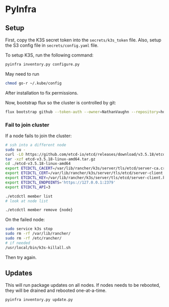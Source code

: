# PyInfra

## Setup

First, copy the K3S secret token into the `secrets/k3s_token` file.
Also, setup the S3 config file in `secrets/config.yaml` file.

To setup K3S, run the following command:

```bash
pyinfra inventory.py configure.py
```

May need to run

```bash
chmod go-r ~/.kube/config
```

After installation to fix permissions.

Now, bootstrap flux so the cluster is controlled by git:

```bash
flux bootstrap github --token-auth --owner=NathanVaughn --repository=homelab-k8s --branch=main --path=cluster/ --personal
```

### Fail to join cluster

If a node fails to join the cluster:

```bash
# ssh into a different node
sudo su -
curl -LO https://github.com/etcd-io/etcd/releases/download/v3.5.18/etcd-v3.5.18-linux-amd64.tar.gz
tar -xzf etcd-v3.5.18-linux-amd64.tar.gz
cd ./etcd-v3.5.18-linux-amd64
export ETCDCTL_CACERT=/var/lib/rancher/k3s/server/tls/etcd/server-ca.crt
export ETCDCTL_CERT=/var/lib/rancher/k3s/server/tls/etcd/server-client.crt
export ETCDCTL_KEY=/var/lib/rancher/k3s/server/tls/etcd/server-client.key
export ETCDCTL_ENDPOINTS='https://127.0.0.1:2379'
export ETCDCTL_API=3

./etcdctl member list
# look at node list

./etcdctl member remove {node}
```

On the failed node:

```bash
sudo service k3s stop
sudo rm -rf /var/lib/rancher/
sudo rm -rf /etc/rancher/
# if needed
/usr/local/bin/k3s-killall.sh
```

Then try again.

## Updates

This will run package updates on all nodes. If nodes needs to be rebooted,
they will be drained and rebooted one-at-a-time.

```bash
pyinfra inventory.py update.py
```
